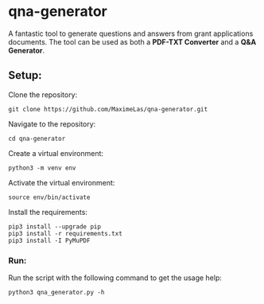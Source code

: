 # qna-generator
A fantastic tool to generate questions and answers from grant applications documents. The tool can be used as both a **PDF-TXT Converter** and a **Q&A Generator**.

## Setup:

Clone the repository:
```
git clone https://github.com/MaximeLas/qna-generator.git
```
Navigate to the repository:
```
cd qna-generator
```
Create a virtual environment:
```
python3 -m venv env
```
Activate the virtual environment:
```
source env/bin/activate
```
Install the requirements:
```
pip3 install --upgrade pip
pip3 install -r requirements.txt
pip3 install -I PyMuPDF
```
### Run:
Run the script with the following command to get the usage help:
```
python3 qna_generator.py -h
```

